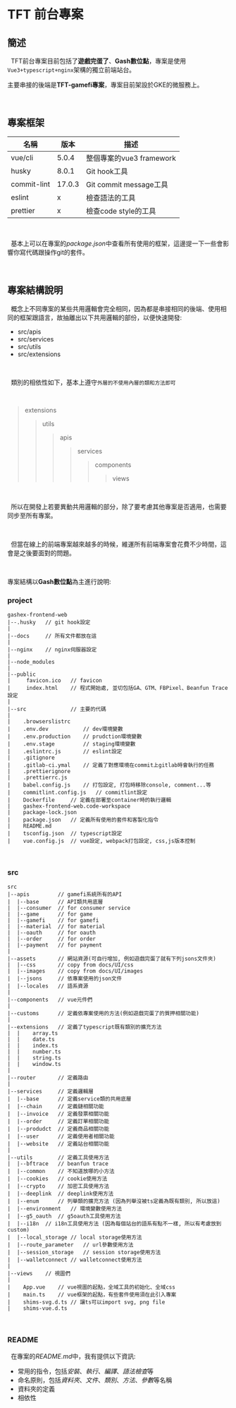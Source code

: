 # TFT 前台專案

## 簡述
&nbsp;&nbsp;TFT前台專案目前包括了**遊戲完蛋了**、**Gash數位點**，專案是使用`Vue3+typescript+nginx`架構的獨立前端站台。

主要串接的後端是**TFT-gamefi專案**，專案目前架設於GKE的微服務上。

<br/>

## 專案框架

|名稱|版本|描述|
|-|-|-|
|vue/cli|5.0.4|整個專案的vue3 framework|
|husky|8.0.1|Git hook工具|
|commit-lint|17.0.3|Git commit message工具|
|eslint|x|檢查語法的工具|
|prettier|x|檢查code style的工具|

<br/>

&nbsp;&nbsp;基本上可以在專案的*package.json*中查看所有使用的框架，這邊提一下一些會影響你寫代碼跟操作git的套件。

<br/>

## 專案結構說明

&nbsp;&nbsp;概念上不同專案的某些共用邏輯會完全相同，因為都是串接相同的後端、使用相同的框架跟語言，故抽離出以下共用邏輯的部份，以便快速開發:
- src/apis
- src/services
- src/utils
- src/extensions

<br/>

&nbsp;&nbsp;類別的相依性如下，基本上遵守`外層的不使用內層的類和方法即可`

<br/>

> extensions
>
> > utils
> >
> > > apis
> > >
> > > > services
> > > >
> > > > > components
> > > > >
> > > > > > views

<br/>

&nbsp;&nbsp;所以在開發上若要異動共用邏輯的部分，除了要考慮其他專案是否適用，也需要同步至所有專案。

<br/>

&nbsp;&nbsp;但當在線上的前端專案越來越多的時候，維運所有前端專案會花費不少時間，這會是之後要面對的問題。

<br/>

專案結構以**Gash數位點**為主進行說明:

### project
```
gashex-frontend-web
|--.husky   // git hook設定
|
|--docs     // 所有文件都放在這
|
|--nginx    // nginx伺服器設定
|
|--node_modules
|
|--public
|     favicon.ico   // favicon
|     index.html    // 程式開始處, 並切包括GA、GTM、FBPixel、Beanfun Trace 設定
|
|--src              // 主要的代碼
|
|    .browserslistrc
|    .env.dev           // dev環境變數
|    .env.production    // prudction環境變數
|    .env.stage         // staging環境變數
|    .eslintrc.js       // eslint設定
|    .gitignore 
|    .gitlab-ci.ymal    // 定義了對應環境在commit上gitlab時會執行的任務
|    .prettierignore 
|    .prettierrc.js
|    babel.config.js    // 打包設定, 打包時移除console, comment...等
|    commitlint.config.js   // commitlint設定
|    Dockerfile     // 定義在部署至container時的執行邏輯
|    gashex-frontend-web.code-workspace
|    package-lock.json 
|    package.json   // 定義所有使用的套件和客製化指令
|    README.md
|    tsconfig.json  // typescript設定
|    vue.config.js  // vue設定, webpack打包設定, css,js版本控制
```
<br/>

### src
```
src
|--apis         // gamefi系統所有的API
|  |--base      // API類共用底層
|  |--consumer  // for consumer service
|  |--game      // for game 
|  |--gamefi    // for gamefi
|  |--material  // for material
|  |--oauth     // for oauth
|  |--order     // for order
|  |--payment   // for payment
|
|--assets       // 網站資源(可自行增加, 例如遊戲完蛋了就有下列jsons文件夾)
|  |--css       // copy from docs/UI/css
|  |--images    // copy from docs/UI/images
|  |--jsons     // 依專案使用的json文件
|  |--locales   // 語系資源
|
|--components   // vue元件們
|
|--customs      // 定義依專案使用的方法(例如遊戲完蛋了的質押相關功能)
|
|--extensions   // 定義了typescript既有類別的擴充方法
|  |    array.ts
|  |    date.ts
|  |    index.ts
|  |    number.ts
|  |    string.ts
|  |    window.ts
|
|--router       // 定義路由
|
|--services     // 定義邏輯層
|  |--base      // 定義service類的共用底層
|  |--chain     // 定義鏈相關功能
|  |--invoice   // 定義發票相關功能
|  |--order     // 定義訂單相關功能
|  |--produdct  // 定義商品相關功能
|  |--user      // 定義使用者相關功能
|  |--website   // 定義站台相關功能
|
|--utils        // 定義工具使用方法
|  |--bftrace   // beanfun trace
|  |--common    // 不知道放哪的小方法
|  |--cookies   // cookie使用方法
|  |--crypto    // 加密工具使用方法
|  |--deeplink  // deeplink使用方法
|  |--enum      // 列舉類的擴充方法 (因為列舉沒被ts定義為既有類別, 所以放這)
|  |--environment   // 環境變數使用方法
|  |--g5_oauth  // g5oauth工具使用方法
|  |--i18n  // i18n工具使用方法 (因為每個站台的語系有點不一樣, 所以有考慮放到custom)
|  |--local_storage // local storage使用方法
|  |--route_parameter   // url參數使用方法
|  |--session_storage   // session storage使用方法
|  |--walletconnect // walletconnect使用方法
|
|--views    // 視圖們
|
|    App.vue    // vue視圖的起點，全域工具的初始化、全域css
|    main.ts    // vue框架的起點，有些套件使用須在此引入專案
|    shims-svg.d.ts // 讓ts可以import svg, png file
|    shims-vue.d.ts
```

<br/>

### README

&nbsp;&nbsp;在專案的*README.md*中，我有提供以下資訊:<br/>
- 常用的指令，包括*安裝*、*執行*、*編譯*、*語法檢查*等
- 命名原則，包括*資料夾*、*文件*、*類別*、*方法*、*參數*等名稱
- 資料夾的定義
- 相依性
<br/><br/>
